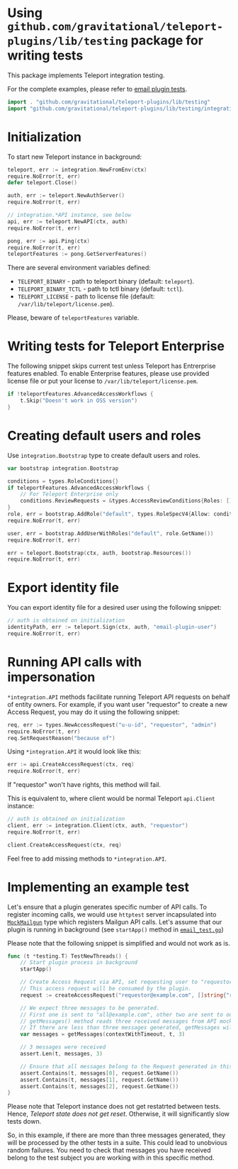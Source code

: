 # Using `github.com/gravitational/teleport-plugins/lib/testing` package for writing tests

This package implements Teleport integration testing.

For the complete examples, please refer to [email plugin tests](access/email/email_test.go).

```go
import . "github.com/gravitational/teleport-plugins/lib/testing"
import "github.com/gravitational/teleport-plugins/lib/testing/integration"
```

# Initialization

To start new Teleport instance in background:

```go
teleport, err := integration.NewFromEnv(ctx)
require.NoError(t, err)
defer teleport.Close()

auth, err := teleport.NewAuthServer()
require.NoError(t, err)

// integration.*API instance, see below
api, err := teleport.NewAPI(ctx, auth)
require.NoError(t, err)

pong, err := api.Ping(ctx)
require.NoError(t, err)
teleportFeatures := pong.GetServerFeatures()
```

There are several environment variables defined:

* `TELEPORT_BINARY` - path to teleport binary (default: `teleport`).
* `TELEPORT_BINARY_TCTL` - path to tctl binary (default: `tctl`).
* `TELEPORT_LICENSE` - path to license file (default: `/var/lib/teleport/license.pem`).

Please, beware of `teleportFeatures` variable.

# Writing tests for Teleport Enterprise

The following snippet skips current test unless Teleport has Entrerprise features enabled. To enable Enterprise features, please use provided license file or put your license to `/var/lib/teleport/license.pem`.

```go
if !teleportFeatures.AdvancedAccessWorkflows {
	t.Skip("Doesn't work in OSS version")
}
```

# Creating default users and roles

Use `integration.Bootstrap` type to create default users and roles.

```go
var bootstrap integration.Bootstrap

conditions = types.RoleConditions{}
if teleportFeatures.AdvancedAccessWorkflows {
	// For Teleport Enterprise only
	conditions.ReviewRequests = &types.AccessReviewConditions{Roles: []string{"admin"}}
}
role, err = bootstrap.AddRole("default", types.RoleSpecV4{Allow: conditions})
require.NoError(t, err)

user, err = bootstrap.AddUserWithRoles("default", role.GetName())
require.NoError(t, err)

err = teleport.Bootstrap(ctx, auth, bootstrap.Resources())
require.NoError(t, err)
```

# Export identity file 

You can export identity file for a desired user using the following snippet:

```go
// auth is obtained on initialization
identityPath, err := teleport.Sign(ctx, auth, "email-plugin-user")
require.NoError(t, err)
```

# Running API calls with impersonation

`*integration.API` methods facilitate running Teleport API requests on behalf of entity owners. For example, if you want user "requestor" to create a new Access Request, you may do it using the following snippet:

```go
req, err := types.NewAccessRequest("u-u-id", "requestor", "admin")
require.NoError(t, err)
req.SetRequestReason("because of")
```

Using `*integration.API` it would look like this:

```go
err := api.CreateAccessRequest(ctx, req)
require.NoError(t, err)
```

If "requestor" won't have rights, this method will fail.

This is equivalent to, where client would be normal Teleport `api.Client` instance:

```go
// auth is obtained on initialization
client, err := integration.Client(ctx, auth, "requestor")
require.NoError(t, err)

client.CreateAccessRequest(ctx, req)
```

Feel free to add missing methods to `*integration.API`.

# Implementing an example test

Let's ensure that a plugin generates specific number of API calls. To register incoming calls, we would use `httptest` server incapsulated into [`MockMailgun`](access/email/mock_mailgun.go) type which registers Mailgun API calls. Let's assume that our plugin is running in background (see `startApp()` method in [`email_test.go`](access/email/email_test.go))

Please note that the following snippet is simplified and would not work as is.

```go
func (t *testing.T) TestNewThreads() {
	// Start plugin process in background
	startApp()

	// Create Access Request via API, set requesting user to "requestor@example.com", pass suggested reviewers.
	// This access request will be consumed by the plugin.
	request := createAccessRequest("requestor@example.com", []string{"reviewer1@example.com", "reviewer2@example.com"})

	// We expect three messages to be generated. 
	// First one is sent to "all@example.com", other two are sent to our reviewers.
	// getMessages() method reads three received messages from API mock server (via channel with capacity).
	// If there are less than three messages generated, getMessages will fail on timeout.
	var messages = getMessages(contextWithTimeout, t, 3)

	// 3 messages were received
	assert.Len(t, messages, 3)

	// Ensure that all messages belong to the Request generated in this method
	assert.Contains(t, messages[0], request.GetName())
	assert.Contains(t, messages[1], request.GetName())
	assert.Contains(t, messages[2], request.GetName())
}

```

Please note that Teleport instance does not get restatrted between tests. Hence, *Teleport state does not get reset*. Otherwise, it will significantly slow tests down. 

So, in this example, if there are more than three messages generated, they will be processed by the other tests in a suite.  This could lead to unobvious random failures. You need to check that messages you have received belong to the test subject you are working with in this specific method.